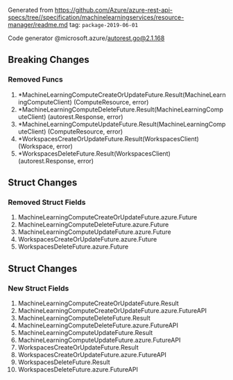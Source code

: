 Generated from https://github.com/Azure/azure-rest-api-specs/tree//specification/machinelearningservices/resource-manager/readme.md tag: `package-2019-06-01`

Code generator @microsoft.azure/autorest.go@2.1.168

## Breaking Changes

### Removed Funcs

1. *MachineLearningComputeCreateOrUpdateFuture.Result(MachineLearningComputeClient) (ComputeResource, error)
1. *MachineLearningComputeDeleteFuture.Result(MachineLearningComputeClient) (autorest.Response, error)
1. *MachineLearningComputeUpdateFuture.Result(MachineLearningComputeClient) (ComputeResource, error)
1. *WorkspacesCreateOrUpdateFuture.Result(WorkspacesClient) (Workspace, error)
1. *WorkspacesDeleteFuture.Result(WorkspacesClient) (autorest.Response, error)

## Struct Changes

### Removed Struct Fields

1. MachineLearningComputeCreateOrUpdateFuture.azure.Future
1. MachineLearningComputeDeleteFuture.azure.Future
1. MachineLearningComputeUpdateFuture.azure.Future
1. WorkspacesCreateOrUpdateFuture.azure.Future
1. WorkspacesDeleteFuture.azure.Future

## Struct Changes

### New Struct Fields

1. MachineLearningComputeCreateOrUpdateFuture.Result
1. MachineLearningComputeCreateOrUpdateFuture.azure.FutureAPI
1. MachineLearningComputeDeleteFuture.Result
1. MachineLearningComputeDeleteFuture.azure.FutureAPI
1. MachineLearningComputeUpdateFuture.Result
1. MachineLearningComputeUpdateFuture.azure.FutureAPI
1. WorkspacesCreateOrUpdateFuture.Result
1. WorkspacesCreateOrUpdateFuture.azure.FutureAPI
1. WorkspacesDeleteFuture.Result
1. WorkspacesDeleteFuture.azure.FutureAPI
